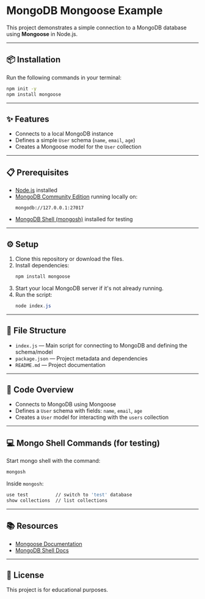 # MongoDB Mongoose Example

This project demonstrates a simple connection to a MongoDB database using **Mongoose** in Node.js.

---

## 📦 Installation

Run the following commands in your terminal:

```bash
npm init -y
npm install mongoose
```

---

## ✨ Features

- Connects to a local MongoDB instance  
- Defines a simple `User` schema (`name`, `email`, `age`)  
- Creates a Mongoose model for the `User` collection  

---

## 📋 Prerequisites

- [Node.js](https://nodejs.org/) installed  
- [MongoDB Community Edition](https://www.mongodb.com/try/download/community) running locally on:  
  ```
  mongodb://127.0.0.1:27017
  ```
- [MongoDB Shell (mongosh)](https://www.mongodb.com/docs/mongodb-shell/) installed for testing  

---

## ⚙️ Setup

1. Clone this repository or download the files.  
2. Install dependencies:  
   ```powershell
   npm install mongoose
   ```
3. Start your local MongoDB server if it's not already running.  
4. Run the script:  
   ```powershell
   node index.js
   ```

---

## 📂 File Structure

- `index.js` — Main script for connecting to MongoDB and defining the schema/model  
- `package.json` — Project metadata and dependencies  
- `README.md` — Project documentation  

---

## 📝 Code Overview

- Connects to MongoDB using Mongoose  
- Defines a `User` schema with fields: `name`, `email`, `age`  
- Creates a `User` model for interacting with the `users` collection  

---

## 💻 Mongo Shell Commands (for testing)

Start mongo shell with the command:

```bash
mongosh
```

Inside `mongosh`:

```bash
use test          // switch to 'test' database
show collections  // list collections
```

---

## 📚 Resources

- [Mongoose Documentation](https://mongoosejs.com)  
- [MongoDB Shell Docs](https://www.mongodb.com/docs/mongodb-shell/)  

---

## 📄 License

This project is for educational purposes.
